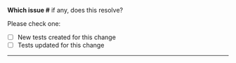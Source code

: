 ﻿<!-- This template is *not* optional. If you remove this template or choose
not to complete it, your PR may be closed without review -->

**Which issue #** if any, does this resolve?

<!-- PRs must be accompanied by related tests -->

Please check one:
- [ ] New tests created for this change
- [ ] Tests updated for this change

---

<!-- add additional comments here -->

